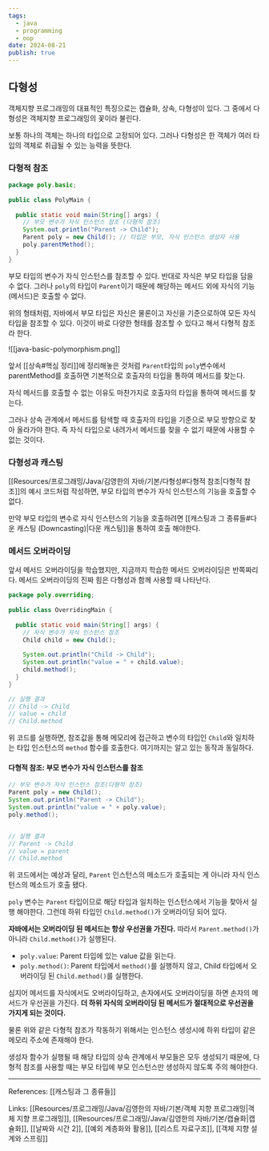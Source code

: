 ```yaml
---
tags:
  - java
  - programming
  - oop
date: 2024-08-21
publish: true
---
```

## 다형성
객체지향 프로그래밍의 대표적인 특징으로는 캡슐화, 상속, 다형성이 있다. 그 중에서 다형성은 객체지향 프로그래밍의 꽃이라 불린다.

보통 하나의 객체는 하나의 타입으로 고정되어 있다. 그러나 다형성은 한 객체가 여러 타입의 객체로 취급될 수 있는 능력을 뜻한다.

### 다형적 참조


```java
package poly.basic;  
  
public class PolyMain {  
  
  public static void main(String[] args) {  
    // 부모 변수가 자식 인스턴스 참조 (다형적 참조)  
    System.out.println("Parent -> Child");  
    Parent poly = new Child(); // 타입은 부모, 자식 인스턴스 생성자 사용
    poly.parentMethod();  
  }  
}
```
부모 타입의 변수가 자식 인스턴스를 참조할 수 있다. 반대로 자식은 부모 타입을 담을 수 없다.
그러나 `poly`의 타입이 `Parent`이기 때문에 해당하는 메서드 외에 자식의 기능(메서드)은 호출할 수 없다.

위의 형태처럼, 자바에서 부모 타입은 자신은 물론이고 자신을 기준으로하여 모든 자식 타입을 참조할 수 있다. 이것이 바로 다양한 형태를 참조할 수 있다고 해서 다형적 참조라 한다.

![[java-basic-polymorphism.png]]

앞서 [[상속#핵심 정리]]에 정리해놓은 것처럼 `Parent`타입의 `poly`변수에서 parentMethod를 호출하면 기본적으로 호출자의 타입을 통하여 메서드를 찾는다.

자식 메서드를 호출할 수 없는 이유도 마찬가지로 호출자의 타입을 통하여 메서드를 찾는다. 

그러나 상속 관계에서 메서드를 탐색할 때 호출자의 타입을 기준으로 부모 방향으로 찾아 올라가야 한다. 즉 자식 타입으로 내려가서 메서드를 찾을 수 없기 때문에 사용할 수 없는 것이다.

### 다형성과 캐스팅
[[Resources/프로그래밍/Java/김영한의 자바/기본/다형성#다형적 참조|다형적 참조]]의 예시 코드처럼 작성하면, 부모 타입의 변수가 자식 인스턴스의 기능을 호출할 수 없다.

만약 부모 타입의 변수로 자식 인스턴스의 기능을 호출하려면 [[캐스팅과 그 종류들#다운 캐스팅 (Downcasting)|다운 캐스팅]]을 통하여 호출 해야한다.

### 메서드 오버라이딩
앞서 메서드 오버라이딩을 학습했지만, 지금까지 학습한 메서드 오버라이딩은 반쪽짜리다. 메서드 오버라이딩의 진짜 힘은 다형성과 함께 사용할 때 나타난다.

```java
package poly.overriding;  
  
public class OverridingMain {  
  
  public static void main(String[] args) {
	// 자식 변수가 자식 인스턴스 참조
    Child child = new Child();  
  
    System.out.println("Child -> Child");  
    System.out.println("value = " + child.value);  
    child.method();  
  }  
}

// 실행 결과
// Child -> Child
// value = child
// Child.method
```

위 코드를 실행하면, 참조값을 통해 메모리에 접근하고 변수의 타입인 `Child`와 일치하는 타입 인스턴스의 `method` 함수를 호출한다. 여기까지는 알고 있는 동작과 동일하다.

#### 다형적 참조: 부모 변수가 자식 인스턴스를 참조
```java
// 부모 변수가 자식 인스턴스 참조(다형적 참조)  
Parent poly = new Child();  
System.out.println("Parent -> Child");  
System.out.println("value = " + poly.value);  
poly.method();


// 실행 결과
// Parent -> Child
// value = parent
// Child.method
```
위 코드에서는 예상과 달리, `Parent` 인스턴스의 메소드가 호출되는 게 아니라 자식 인스턴스의 메소드가 호출 됐다.

`poly` 변수는 `Parent` 타입이므로 해당 타입과 일치하는 인스턴스에서 기능을 찾아서 실행 해야한다. 그런데 하위 타입인 `Child.method()`가 오버라이딩 되어 있다.

**자바에서는 오버라이딩 된 메서드는 항상 우선권을 가진다.** 따라서 `Parent.method()`가 아니라 `Child.method()`가 실행된다.

- `poly.value`: Parent 타입에 있는 value 값을 읽는다.
- `poly.method()`: Parent 타입에서 `method()`를 실행하지 않고, Child 타입에서 오버라이딩 된 `Child.method()`를 실행한다.

심지어 메서드를 자식에서도 오버라이딩하고, 손자에서도 오버라이딩을 하면 손자의 메서드가 우선권을 가진다. **더 하위 자식의 오버라이딩 된 메서드가 절대적으로 우선권을 가지게 되는 것이다.**

물론 위와 같은 다형적 참조가 작동하기 위해서는 인스턴스 생성시에 하위 타입이 같은 메모리 주소에 존재해야 한다.

생성자 함수가 실행될 때 해당 타입의 상속 관계에서 부모들은 모두 생성되기 때문에, 다형적 참조를 사용할 때는 부모 타입에 부모 인스턴스만 생성하지 않도록 주의 해야한다.

---
References: [[캐스팅과 그 종류들]]

Links: [[Resources/프로그래밍/Java/김영한의 자바/기본/객체 지향 프로그래밍|객체 지향 프로그래밍]], [[Resources/프로그래밍/Java/김영한의 자바/기본/캡슐화|캡슐화]], [[날짜와 시간 2]], [[예외 계층화와 활용]], [[리스트 자료구조]], [[객체 지향 설계와 스프링]]